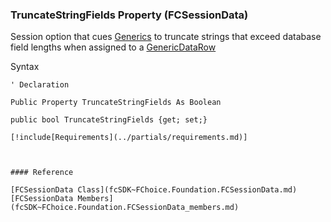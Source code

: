 ﻿### TruncateStringFields Property (FCSessionData)

Session option that cues [Generics](fcSDK~FChoice.Foundation.FCGeneric.md) to truncate strings that exceed database field lengths when assigned to a [GenericDataRow](fcSDK~FChoice.Foundation.GenericDataRow~Item.md)

Syntax

```vbnet
' Declaration

Public Property TruncateStringFields As Boolean

public bool TruncateStringFields {get; set;}

[!include[Requirements](../partials/requirements.md)]



#### Reference

[FCSessionData Class](fcSDK~FChoice.Foundation.FCSessionData.md)  
[FCSessionData Members](fcSDK~FChoice.Foundation.FCSessionData_members.md)